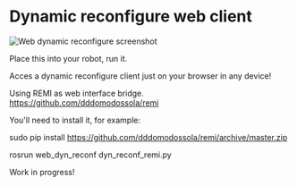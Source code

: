 Dynamic reconfigure web client
====

![Web dynamic reconfigure screenshot](https://raw.github.com/awesomebytes/web_dyn_reconf/master/screenshot.png)

Place this into your robot, run it.

Acces a dynamic reconfigure client just on your browser in any device!

Using REMI as web interface bridge. https://github.com/dddomodossola/remi

You'll need to install it, for example:

sudo pip install https://github.com/dddomodossola/remi/archive/master.zip

rosrun web_dyn_reconf dyn_reconf_remi.py

Work in progress!

